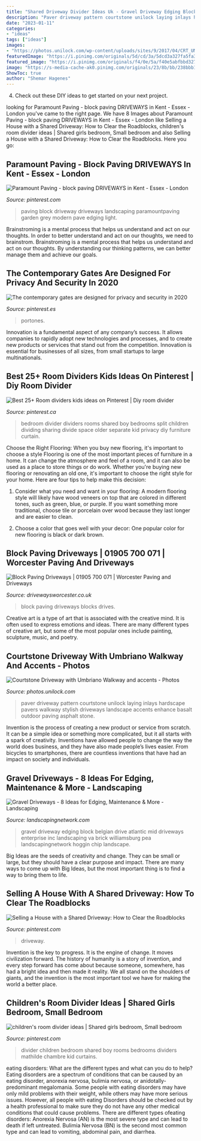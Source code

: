```yaml
---
title: "Shared Driveway Divider Ideas Uk - Gravel Driveway Edging Block Belgian Drive Atlantic Mid Driveways Enterprise Inc Landscaping Va Brick Williamsburg Pea Landscapingnetwork Hoggin Chip Landscape"
description: "Paver driveway pattern courtstone unilock laying inlays hardscape pavers walkway stylish driveways landscape accents enhance basalt outdoor paving asphalt stone"
date: "2023-01-11"
categories:
- "ideas"
tags: ["ideas"]
images:
- "https://photos.unilock.com/wp-content/uploads/sites/9/2017/04/CRT_UMB_CH_RuffLandscape_7X0A0318-570x380.jpg"
featuredImage: "https://i.pinimg.com/originals/5d/cd/3a/5dcd3a327fa5fa387a85d414f15f0d7d.jpg"
featured_image: "https://i.pinimg.com/originals/f4/0e/5a/f40e5abfbbd3272f96565981add0347e.jpg"
image: "https://s-media-cache-ak0.pinimg.com/originals/23/8b/bb/238bbb102efccaafc094df5fb41e261f.jpg"
ShowToc: true
author: "Shemar Hagenes"
---
```



4. Check out these DIY ideas to get started on your next project.

	

		
looking for Paramount Paving - block paving DRIVEWAYS in Kent - Essex - London you've came to the right page. We have 8 Images about Paramount Paving - block paving DRIVEWAYS in Kent - Essex - London like Selling a House with a Shared Driveway: How to Clear the Roadblocks, children&#039;s room divider ideas | Shared girls bedroom, Small bedroom and also Selling a House with a Shared Driveway: How to Clear the Roadblocks. Here you go:
		
    
## Paramount Paving - Block Paving DRIVEWAYS In Kent - Essex - London

<img loading=lazy src="https://i.pinimg.com/originals/5d/cd/3a/5dcd3a327fa5fa387a85d414f15f0d7d.jpg" onerror="this.onerror=null;this.src='https://tse3.mm.bing.net/th?id=OIP.YBCEyheGhGKN8gTpZFUgJgHaFj&amp;pid=15.1';" alt="Paramount Paving - block paving DRIVEWAYS in Kent - Essex - London">

_Source: pinterest.com_

>paving block driveway driveways landscaping paramountpaving garden grey modern pave edging light. 

	

Brainstroming is a mental process that helps us understand and act on our thoughts.
In order to better understand and act on our thoughts, we need to brainstrom. Brainstroming is a mental process that helps us understand and act on our thoughts. By understanding our thinking patterns, we can better manage them and achieve our goals.

    
## The Contemporary Gates Are Designed For Privacy And Security In 2020

<img loading=lazy src="https://i.pinimg.com/originals/f4/0e/5a/f40e5abfbbd3272f96565981add0347e.jpg" onerror="this.onerror=null;this.src='https://tse2.mm.bing.net/th?id=OIP.KRH7gEX2bfjzbVX3o8FJBAAAAA&amp;pid=15.1';" alt="The contemporary gates are designed for privacy and security in 2020">

_Source: pinterest.es_

>portones. 

	

Innovation is a fundamental aspect of any company’s success. It allows companies to rapidly adopt new technologies and processes, and to create new products or services that stand out from the competition. Innovation is essential for businesses of all sizes, from small startups to large multinationals.

    
## Best 25+ Room Dividers Kids Ideas On Pinterest | Diy Room Divider

<img loading=lazy src="https://s-media-cache-ak0.pinimg.com/originals/23/8b/bb/238bbb102efccaafc094df5fb41e261f.jpg" onerror="this.onerror=null;this.src='https://tse4.mm.bing.net/th?id=OIP.vaEmUlUi2PJIeRuYsPwf_AHaFY&amp;pid=15.1';" alt="Best 25+ Room dividers kids ideas on Pinterest | Diy room divider">

_Source: pinterest.ca_

>bedroom divider dividers rooms shared boy bedrooms split children dividing sharing divide space older separate kid privacy diy furniture curtain. 

	

Choose the Right Flooring: When you buy new flooring, it's important to choose a style
Flooring is one of the most important pieces of furniture in a home. It can change the atmosphere and feel of a room, and it can also be used as a place to store things or do work. Whether you're buying new flooring or renovating an old one, it's important to choose the right style for your home. Here are four tips to help make this decision: 
1. Consider what you need and want in your flooring: A modern flooring style will likely have wood veneers on top that are colored in different tones, such as green, blue, or purple. If you want something more traditional, choose tile or porcelain over wood because they last longer and are easier to clean. 

2. Choose a color that goes well with your decor: One popular color for new flooring is black or dark brown.

    
## Block Paving Driveways | 01905 700 071 | Worcester Paving And Driveways

<img loading=lazy src="http://www.drivewaysworcester.co.uk/wp-content/uploads/2014/11/blocks-2.jpg" onerror="this.onerror=null;this.src='https://tse1.mm.bing.net/th?id=OIP.cK18ueIcFw6mVoItTSUwuwHaE9&amp;pid=15.1';" alt="Block Paving Driveways | 01905 700 071 | Worcester Paving and Driveways">

_Source: drivewaysworcester.co.uk_

>block paving driveways blocks drives. 

	

Creative art is a type of art that is associated with the creative mind. It is often used to express emotions and ideas. There are many different types of creative art, but some of the most popular ones include painting, sculpture, music, and poetry.

    
## Courtstone Driveway With Umbriano Walkway And Accents - Photos

<img loading=lazy src="https://photos.unilock.com/wp-content/uploads/sites/9/2017/04/CRT_UMB_CH_RuffLandscape_7X0A0318-570x380.jpg" onerror="this.onerror=null;this.src='https://tse3.mm.bing.net/th?id=OIP.OO0jlgVeogVZusVJ_vDgTAHaE8&amp;pid=15.1';" alt="Courtstone Driveway with Umbriano Walkway and accents - Photos">

_Source: photos.unilock.com_

>paver driveway pattern courtstone unilock laying inlays hardscape pavers walkway stylish driveways landscape accents enhance basalt outdoor paving asphalt stone. 

	

Invention is the process of creating a new product or service from scratch. It can be a simple idea or something more complicated, but it all starts with a spark of creativity. Inventions have allowed people to change the way the world does business, and they have also made people’s lives easier. From bicycles to smartphones, there are countless inventions that have had an impact on society and individuals.

    
## Gravel Driveways - 8 Ideas For Edging, Maintenance &amp; More - Landscaping

<img loading=lazy src="https://images.landscapingnetwork.com/pictures/images/900x705Max/site_8/gravel-drive-belgian-block-edging-mid-atlantic-enterprise-inc_5014.jpg" onerror="this.onerror=null;this.src='https://tse1.mm.bing.net/th?id=OIP.DdU5T8W2kXdXYMB_mW9V7gHaFe&amp;pid=15.1';" alt="Gravel Driveways - 8 Ideas for Edging, Maintenance &amp; More - Landscaping">

_Source: landscapingnetwork.com_

>gravel driveway edging block belgian drive atlantic mid driveways enterprise inc landscaping va brick williamsburg pea landscapingnetwork hoggin chip landscape. 

	

Big Ideas are the seeds of creativity and change. They can be small or large, but they should have a clear purpose and impact. There are many ways to come up with Big Ideas, but the most important thing is to find a way to bring them to life.

    
## Selling A House With A Shared Driveway: How To Clear The Roadblocks

<img loading=lazy src="https://i.pinimg.com/originals/f9/80/71/f98071848d2c587260f3277afeff2d6e.png" onerror="this.onerror=null;this.src='https://tse3.mm.bing.net/th?id=OIP.0Dxi8SwZPoaW3fYK1aFFMQHaD9&amp;pid=15.1';" alt="Selling a House with a Shared Driveway: How to Clear the Roadblocks">

_Source: pinterest.com_

>driveway. 

	

Invention is the key to progress. It is the engine of change. It moves civilization forward. The history of humanity is a story of invention, and every step forward has come about because someone, somewhere, has had a bright idea and then made it reality. We all stand on the shoulders of giants, and the invention is the most important tool we have for making the world a better place.

    
## Children&#039;s Room Divider Ideas | Shared Girls Bedroom, Small Bedroom

<img loading=lazy src="https://i.pinimg.com/736x/50/c1/9f/50c19f8a393fb69a64e2bab21867d8ee--kids-room-design-child-room.jpg" onerror="this.onerror=null;this.src='https://tse1.mm.bing.net/th?id=OIP.3hvcluxhQn4RZoy4h9SBogHaIB&amp;pid=15.1';" alt="children&#039;s room divider ideas | Shared girls bedroom, Small bedroom">

_Source: pinterest.com_

>divider children bedroom shared boy rooms bedrooms dividers mathilde chambre kid curtains. 

	

eating disorders: What are the different types and what can you do to help?
Eating disorders are a spectrum of conditions that can be caused by an eating disorder, anorexia nervosa, bulimia nervosa, or anidotally-predominant megalomania. Some people with eating disorders may have only mild problems with their weight, while others may have more serious issues. However, all people with eating Disorders should be checked out by a health professional to make sure they do not have any other medical conditions that could cause problems. 
There are different types ofeating disorders: Anorexia Nervosa (AN) is the most severe type and can lead to death if left untreated. Bulimia Nervosa (BN) is the second most common type and can lead to vomiting, abdominal pain, and diarrhea.

